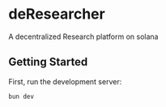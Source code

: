 # deResearcher

A decentralized Research platform on solana

## Getting Started

First, run the development server:

```bash
bun dev
```

